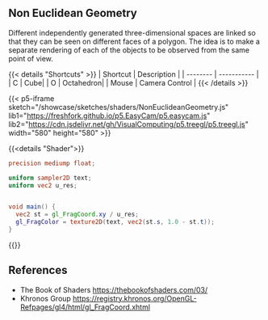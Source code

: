 ## Non Euclidean Geometry

Different independently generated three-dimensional spaces are linked so that they can be seen on different faces of a polygon. The idea is to make a separate rendering of each of the objects to be observed from the same point of view.

{{< details "Shortcuts" >}}
| Shortcut | Description |
| -------- | ----------- |
| C | Cube|
| O | Octahedron|
| Mouse | Camera Control |
{{< /details >}}

{{< p5-iframe sketch="/showcase/sketches/shaders/NonEuclideanGeometry.js" lib1="https://freshfork.github.io/p5.EasyCam/p5.easycam.js" lib2="https://cdn.jsdelivr.net/gh/VisualComputing/p5.treegl/p5.treegl.js" width="580" height="580" >}}

{{<details "Shader">}}
``` glsl
precision mediump float;

uniform sampler2D text;
uniform vec2 u_res;


void main() {
  vec2 st = gl_FragCoord.xy / u_res;
  gl_FragColor = texture2D(text, vec2(st.s, 1.0 - st.t));
}
```
{{</details >}}

## References

* The Book of Shaders https://thebookofshaders.com/03/
* Khronos Group https://registry.khronos.org/OpenGL-Refpages/gl4/html/gl_FragCoord.xhtml